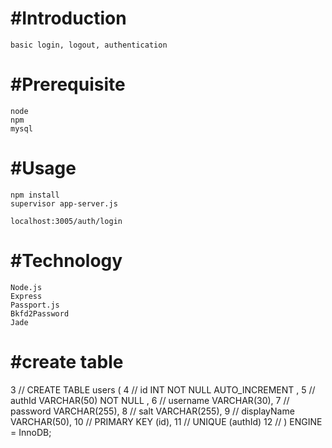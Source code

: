 #Introduction
=================
	basic login, logout, authentication

#Prerequisite
=================
	node
	npm
	mysql

#Usage
=================
	npm install
	supervisor app-server.js

	localhost:3005/auth/login

#Technology
=================
	Node.js
	Express
	Passport.js
	Bkfd2Password
	Jade

#create table
=================
  3 // CREATE TABLE users (
  4 //     id INT NOT NULL AUTO_INCREMENT ,
  5 //     authId VARCHAR(50) NOT NULL ,
  6 //     username VARCHAR(30),
  7 //     password VARCHAR(255),
  8 //     salt VARCHAR(255),
  9 //     displayName VARCHAR(50),
 10 //     PRIMARY KEY (id),
 11 //     UNIQUE (authId)
 12 // ) ENGINE = InnoDB;
